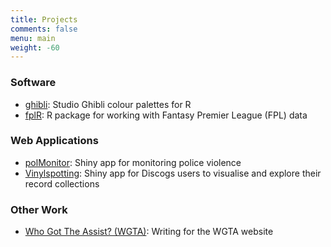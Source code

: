 ```yaml
---
title: Projects
comments: false
menu: main
weight: -60
---
```


### Software

- [ghibli](https://github.com/ewenme/ghibli): Studio Ghibli colour palettes for R
- [fplR](https://ewenme.github.io/fplR): R package for working with Fantasy Premier League (FPL) data


### Web Applications

- [polMonitor](https://ewenme.shinyapps.io/polMonitor): Shiny app for monitoring police violence 
- [Vinylspotting](https://ewenme.shinyapps.io/vinylspotting): Shiny app for Discogs users to visualise and explore their record collections

### Other Work

- [Who Got The Assist? (WGTA)](http://whogottheassist.com/author/ewen_/): Writing for the WGTA website
